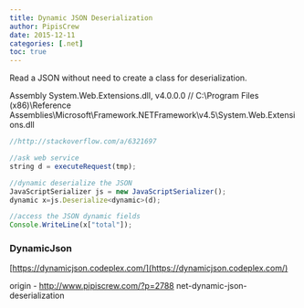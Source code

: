 ```yaml
---
title: Dynamic JSON Deserialization
author: PipisCrew
date: 2015-12-11
categories: [.net]
toc: true
---
```


Read a JSON without need to create a class for deserialization.

Assembly System.Web.Extensions.dll, v4.0.0.0
// C:\Program Files (x86)\Reference Assemblies\Microsoft\Framework\.NETFramework\v4.5\System.Web.Extensions.dll

```js
//http://stackoverflow.com/a/6321697

//ask web service
string d = executeRequest(tmp);

//dynamic deserialize the JSON
JavaScriptSerializer js = new JavaScriptSerializer();
dynamic x=js.Deserialize<dynamic>(d);

//access the JSON dynamic fields
Console.WriteLine(x["total"]);
```

### DynamicJson

[https://dynamicjson.codeplex.com/](https://dynamicjson.codeplex.com/)</dynamic>

origin - http://www.pipiscrew.com/?p=2788 net-dynamic-json-deserialization